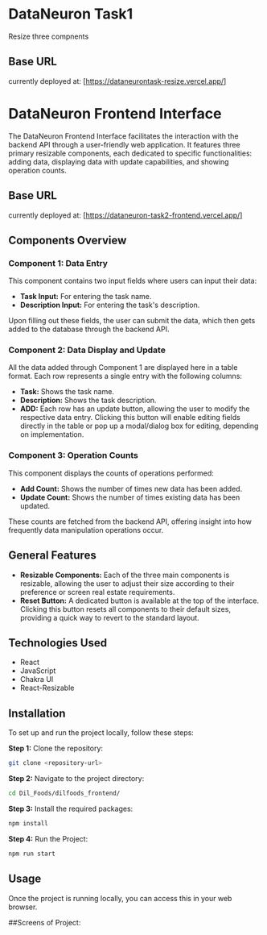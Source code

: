 # DataNeuron Task1
Resize three compnents
## Base URL

currently deployed at: [https://dataneurontask-resize.vercel.app/]


# DataNeuron Frontend Interface

The DataNeuron Frontend Interface facilitates the interaction with the backend API through a user-friendly web application. It features three primary resizable components, each dedicated to specific functionalities: adding data, displaying data with update capabilities, and showing operation counts.

## Base URL

currently deployed at: [https://dataneuron-task2-frontend.vercel.app/]

## Components Overview

### Component 1: Data Entry

This component contains two input fields where users can input their data:

- **Task Input:** For entering the task name.
- **Description Input:** For entering the task's description.

Upon filling out these fields, the user can submit the data, which then gets added to the database through the backend API.

### Component 2: Data Display and Update

All the data added through Component 1 are displayed here in a table format. Each row represents a single entry with the following columns:

- **Task:** Shows the task name.
- **Description:** Shows the task description.
- **ADD:** Each row has an update button, allowing the user to modify the respective data entry. Clicking this button will enable editing fields directly in the table or pop up a modal/dialog box for editing, depending on implementation.

### Component 3: Operation Counts

This component displays the counts of operations performed:

- **Add Count:** Shows the number of times new data has been added.
- **Update Count:** Shows the number of times existing data has been updated.

These counts are fetched from the backend API, offering insight into how frequently data manipulation operations occur.

## General Features

- **Resizable Components:** Each of the three main components is resizable, allowing the user to adjust their size according to their preference or screen real estate requirements.
- **Reset Button:** A dedicated button is available at the top of the interface. Clicking this button resets all components to their default sizes, providing a quick way to revert to the standard layout.


## Technologies Used

- React
- JavaScript
- Chakra UI
- React-Resizable

## Installation

To set up and run the project locally, follow these steps:

**Step 1:** Clone the repository:

```bash
git clone <repository-url>
```

**Step 2:** Navigate to the project directory:

```bash
cd Dil_Foods/dilfoods_frontend/
```

**Step 3:** Install the required packages:

```bash
npm install
```

**Step 4:** Run the Project:

```bash
npm run start
```

## Usage
Once the project is running locally, you can access this in your web browser. 


##Screens of Project:
